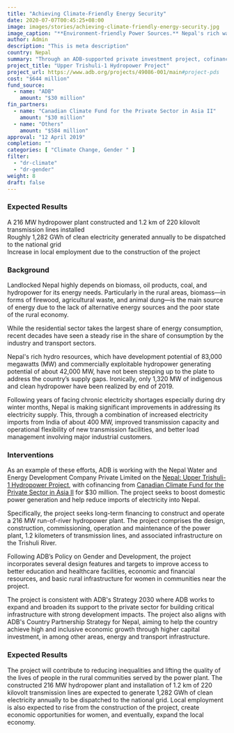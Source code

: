 ```yaml
---
title: "Achieving Climate-Friendly Energy Security"
date: 2020-07-07T00:45:25+08:00
image: images/stories/achieving-climate-friendly-energy-security.jpg
image_caption: "**Environment-friendly Power Sources.** Nepal's rich water resources have great potential to help the country achieve energy security. (Photo source: Sundar1 / [CC BY-SA](https://creativecommons.org/licenses/by-sa/3.0))"
author: Admin
description: "This is meta description"
country: Nepal
summary: "Through an ADB-supported private investment project, cofinanced with the Canadian Climate Fund for the Private Sector in Asia II, Nepal moves closer to achieving energy security.  After project completion, Nepal will see a new hydropower plant generate electricity for its national grid, helping lessen the country’s dependence on energy imports and lifting the quality of the lives of the surrounding communities."
project_title: "Upper Trishuli-1 Hydropower Project"
project_url: https://www.adb.org/projects/49086-001/main#project-pds
cost: "$644 million"
fund_source: 
  - name: "ADB"
    amount: "$30 million"
fin_partners:
  - name: "Canadian Climate Fund for the Private Sector in Asia II"
    amount: "$30 million"
  - name: "Others"
    amount: "$584 million"
approval: "12 April 2019"
completion: ""
categories: [ "​Climate Change, Gender " ]
filter:
  - "dr-climate"
  - "dr-gender"
weight: 8
draft: false
---
```


### Expected Results

<div class="dr-results row">
  <div class="col-md-4 mb-5"><i class="icon-check-circle"></i> <span>A 216 MW hydropower plant constructed and 1.2 km of 220 kilovolt transmission lines installed</span></div>
  <div class="col-md-4 mb-5"><i class="icon-check-circle"></i> <span>Roughly 1,282 GWh of clean electricity generated annually to be dispatched to the national grid</span></div>
  <div class="col-md-4 mb-5"><i class="icon-check-circle"></i> <span>Increase in local employment due to the construction of the project</span></div>
</div>


### Background

Landlocked Nepal highly depends on biomass, oil products, coal, and hydropower for its energy needs. Particularly in the rural areas, biomass—in forms of firewood, agricultural waste, and animal dung—is the main source of energy due to the lack of alternative energy sources and the poor state of the rural economy.

While the residential sector takes the largest share of energy consumption, recent decades have seen a steady rise in the share of consumption by the industry and transport sectors.  

Nepal's rich hydro resources, which have development potential of 83,000 megawatts (MW) and commercially exploitable hydropower generating potential of about 42,000 MW, have not been stepping up to the plate to address the country’s supply gaps. Ironically, only 1,320 MW of indigenous and clean hydropower have been realized by end of 2019.

Following years of facing chronic electricity shortages especially during dry winter months, Nepal is making significant improvements in addressing its electricity supply. This, through a combination of increased electricity imports from India of about 400 MW, improved transmission capacity and operational flexibility of new transmission facilities, and better load management involving major industrial customers.

### Interventions

As an example of these efforts, ADB is working with the Nepal Water and Energy Development Company Private Limited on the [Nepal: Upper Trishuli-1 Hydropower Project](https://www.adb.org/projects/49086-001/main#project-pds), with cofinancing from [Canadian Climate Fund for the Private Sector in Asia II](./modalities/trust-funds/single-partner-trust-funds/#ccfpsa) for $30 million. The project seeks to boost domestic power generation and help reduce imports of electricity into Nepal. 

Specifically, the project seeks long-term financing to construct and operate a 216 MW run-of-river hydropower plant. The project comprises the design, construction, commissioning, operation and maintenance of the power plant, 1.2 kilometers of transmission lines, and associated infrastructure on the Trishuli River. 

Following ADB’s Policy on Gender and Development, the project incorporates several design features and targets to improve access to better education and healthcare facilities, economic and financial resources, and basic rural infrastructure for women in communities near the project.

The project is consistent with ADB's Strategy 2030 where ADB works to expand and broaden its support to the private sector for building critical infrastructure with strong development impacts. The project also aligns with ADB's Country Partnership Strategy for Nepal, aiming to help the country achieve high and inclusive economic growth through higher capital investment, in among other areas, energy and transport infrastructure.

### Expected Results

The project will contribute to reducing inequalities and lifting the quality of the lives of people in the rural communities served by the power plant. The constructed 216 MW hydropower plant and installation of 1.2 km of 220 kilovolt transmission lines are expected to generate 1,282 GWh of clean electricity annually to be dispatched to the national grid. Local employment is also expected to rise from the construction of the project, create economic opportunities for women, and eventually, expand the local economy.